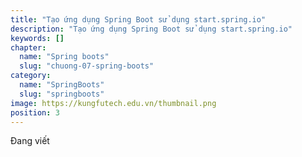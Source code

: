 ```yaml
---
title: "Tạo ứng dụng Spring Boot sử dụng start.spring.io"
description: "Tạo ứng dụng Spring Boot sử dụng start.spring.io"
keywords: []
chapter:
  name: "Spring boots"
  slug: "chuong-07-spring-boots"
category:
  name: "SpringBoots"
  slug: "springboots"
image: https://kungfutech.edu.vn/thumbnail.png
position: 3
---
```


Đang viết
